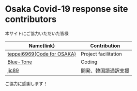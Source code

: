 Osaka Covid-19 response site contributors
============================================

本サイトにご協力いただいた皆様

| Name(link) | Contribution |
| --- | --- |
| [teppei6969(Code for OSAKA)](https://github.com/teppei696) | Project facilitation |
| [Blue-Tone](https://twitter.com/bluetoneinfo) | Coding |
| [jjc89](https://github.com/jjc89) | 開発、韓国語通訳支援 |

ご協力に感謝します！

